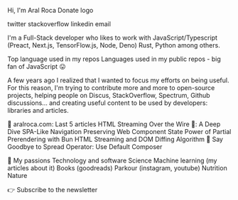 Hi, I'm Aral Roca
Donate
logo

twitter    stackoverflow    linkedin    email

I'm a Full-Stack developer who likes to work with JavaScript/Typescript (Preact, Next.js, TensorFlow.js, Node, Deno) Rust, Python among others.

Top language used in my repos
Languages used in my public repos - big fan of JavaScript 😛

A few years ago I realized that I wanted to focus my efforts on being useful. For this reason, I'm trying to contribute more and more to open-source projects, helping people on Discus, StackOverflow, Spectrum, Github discussions... and creating useful content to be used by developers: libraries and articles.


📖   aralroca.com: Last 5 articles
HTML Streaming Over the Wire 🥳: A Deep Dive
SPA-Like Navigation Preserving Web Component State
Power of Partial Prerendering with Bun
HTML Streaming and DOM Diffing Algorithm
👋 Say Goodbye to Spread Operator: Use Default Composer

🧡   My passions
Technology and software
Science
Machine learning (my articles about it)
Books (goodreads)
Parkour (instagram, youtube)
Nutrition
Nature

👉   Subscribe to the newsletter
